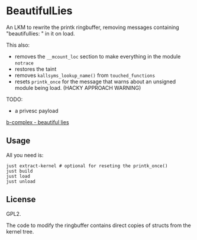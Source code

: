 # BeautifulLies

An LKM to rewrite the printk ringbuffer, removing messages containing
"beautifullies: " in it on load.

This also:
* removes the `__mcount_loc` section to make everything in the module `notrace`
* restores the taint
* removes `kallsyms_lookup_name()` from `touched_functions`
* resets `printk_once` for the message that warns about an unsigned module
  being load. (HACKY APPROACH WARNING)

TODO:
* a privesc payload

[b-complex - beautiful lies](https://youtube.com/watch?v=tzqw_Dqa0SU)

## Usage

All you need is:
```
just extract-kernel # optional for reseting the printk_once()
just build
just load
just unload
```

## License

GPL2.

The code to modify the ringbuffer contains direct copies of structs from the
kernel tree.

